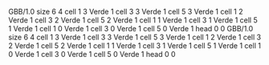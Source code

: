 <gs-board> GBB/1.0
size 6 4
cell 1 3 Verde 1 
cell 3 3 Verde 1 
cell 5 3 Verde 1 
cell 1 2 Verde 1 
cell 3 2 Verde 1 
cell 5 2 Verde 1 
cell 1 1 Verde 1 
cell 3 1 Verde 1 
cell 5 1 Verde 1 
cell 1 0 Verde 1 
cell 3 0 Verde 1 
cell 5 0 Verde 1 
head 0 0
 </gs-board>
<gs-board> GBB/1.0
size 6 4
cell 1 3 Verde 1 
cell 3 3 Verde 1 
cell 5 3 Verde 1 
cell 1 2 Verde 1 
cell 3 2 Verde 1 
cell 5 2 Verde 1 
cell 1 1 Verde 1 
cell 3 1 Verde 1 
cell 5 1 Verde 1 
cell 1 0 Verde 1 
cell 3 0 Verde 1 
cell 5 0 Verde 1 
head 0 0 </gs-board>